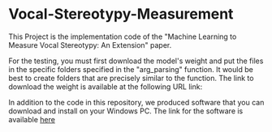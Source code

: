# Vocal-Stereotypy-Measurement
This Project is the implementation code of the "Machine Learning to Measure Vocal Stereotypy: An Extension" paper.

For the testing, you must first download the model's weight and put the files in the specific folders specified in the "arg_parsing" function. It would be best to create folders that are precisely similar to the function. The link to download the weight is available at the following URL link:


In addition to the code in this repository, we produced software that you can download and install on your Windows PC. The link for the software is available [here](https://zenodo.org/records/13284337)
